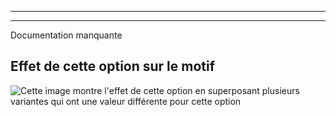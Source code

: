 ***

***

<Fixme>

Documentation manquante

</Fixme>

## Effet de cette option sur le motif

![Cette image montre l'effet de cette option en superposant plusieurs variantes qui ont une valeur différente pour cette option](charlie\_crotchseamcurveangle\_sample.svg "Effet de cette option sur le motif")
